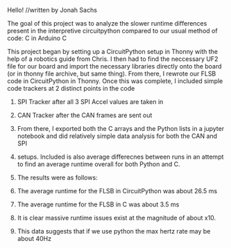 Hello!
//written by Jonah Sachs

The goal of this project was to analyze the slower runtime differences present in the interpretive circuitpython compared to our usual method of code:
C in Arduino C

This project began by setting up a CircuitPython setup in Thonny with the help of a robotics guide from Chris. I then had to find the neccessary UF2
file for our board and import the necessary libraries directly onto the board (or in thonny file archive, but same thing). From there, I rewrote our
FLSB code in CircuitPython in Thonny. Once this was complete, I included simple code trackers at 2 distinct points in the code
1) SPI Tracker after all 3 SPI Accel values are taken in
2) CAN Tracker after the CAN frames are sent out

3) From there, I exported both the C arrays and the Python lists in a jupyter notebook and did relatively simple data analysis for both the CAN and SPI
4) setups. Included is also average differecnes between runs in an attempt to find an average runtime overall for both Python and C.

5) The results were as follows:

6) The average runtime for the FLSB in CircuitPython was about 26.5 ms
7) The average runtime for the FLSB in C was about 3.5 ms

8) It is clear massive runtime issues exist at the magnitude of about x10.

9) This data suggests that if we use python the max hertz rate may be about 40Hz
